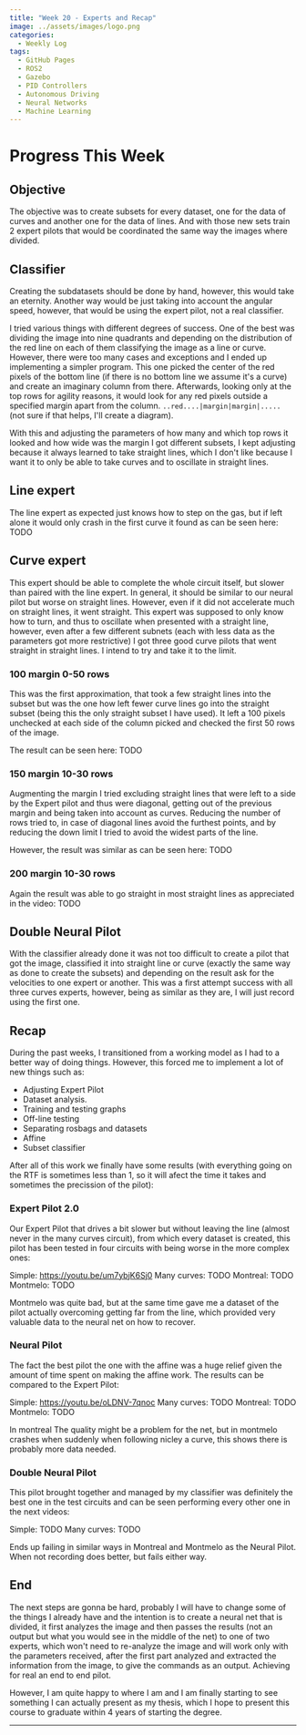 ```yaml
---
title: "Week 20 - Experts and Recap"
image: ../assets/images/logo.png
categories:
  - Weekly Log
tags:
  - GitHub Pages
  - ROS2
  - Gazebo
  - PID Controllers
  - Autonomous Driving
  - Neural Networks
  - Machine Learning
---
```


# Progress This Week

## Objective

The objective was to create subsets for every dataset, one for the data of curves and another one for the data of lines. And with those new sets train 2 expert pilots that would be coordinated the same way the images where divided.

## Classifier

Creating the subdatasets should be done by hand, however, this would take an eternity. Another way would be just taking into account the angular speed, however, that would be using the expert pilot, not a real classifier.

I tried various things with different degrees of success. One of the best was dividing the image into nine quadrants and depending on the distribution of the red line on each of them classifying the image as a line or curve. However, there were too many cases and exceptions and I ended up implementing a simpler program. This one picked the center of the red pixels of the bottom line (if there is no bottom line we assume it's a curve) and create an imaginary column from there. Afterwards, looking only at the top rows for agility reasons, it would look for any red pixels outside a specified margin apart from the column. `..red....|margin|margin|.....` (not sure if that helps, I'll create a diagram).

With this and adjusting the parameters of how many and which top rows it looked and how wide was the margin I got different subsets, I kept adjusting because it always learned to take straight lines, which I don't like because I want it to only be able to take curves and to oscillate in straight lines.

## Line expert

The line expert as expected just knows how to step on the gas, but if left alone it would only crash in the first curve it found as can be seen here: TODO

## Curve expert

This expert should be able to complete the whole circuit itself, but slower than paired with the line expert. In general, it should be similar to our neural pilot but worse on straight lines. However, even if it did not accelerate much on straight lines, it went straight. This expert was supposed to only know how to turn, and thus to oscillate when presented with a straight line, however, even after a few different subnets (each with less data as the parameters got more restrictive) I got three good curve pilots that went straight in straight lines. I intend to try and take it to the limit.

### 100 margin 0-50 rows

This was the first approximation, that took a few straight lines into the subset but was the one how left fewer curve lines go into the straight subset (being this the only straight subset I have used). It left a 100 pixels unchecked at each side of the column picked and checked the first 50 rows of the image.

The result can be seen here: TODO

### 150 margin 10-30 rows

Augmenting the margin I tried excluding straight lines that were left to a side by the Expert pilot and thus were diagonal, getting out of the previous margin and being taken into account as curves. Reducing the number of rows tried to, in case of diagonal lines avoid the furthest points, and by reducing the down limit I tried to avoid the widest parts of the line.

However, the result was similar as can be seen here: TODO

### 200 margin 10-30 rows

Again the result was able to go straight in most straight lines as appreciated in the video: TODO

## Double Neural Pilot

With the classifier already done it was not too difficult to create a pilot that got the image, classified it into straight line or curve (exactly the same way as done to create the subsets) and depending on the result ask for the velocities to one expert or another. This was a first attempt success with all three curves experts, however, being as similar as they are, I will just record using the first one.

## Recap

During the past weeks, I transitioned from a working model as I had to a better way of doing things. However, this forced me to implement a lot of new things such as:

* Adjusting Expert Pilot
* Dataset analysis.
* Training and testing graphs
* Off-line testing
* Separating rosbags and datasets
* Affine
* Subset classifier

After all of this work we finally have some results (with everything going on the RTF is sometimes less than 1, so it will afect the time it takes and sometimes the precission of the pilot):

### Expert Pilot 2.0

Our Expert Pilot that drives a bit slower but without leaving the line (almost never in the many curves circuit), from which every dataset is created, this pilot has been tested in four circuits with being worse in the more complex ones:

Simple: https://youtu.be/um7ybjK6Sj0
Many curves: TODO
Montreal: TODO
Montmelo: TODO

Montmelo was quite bad, but at the same time gave me a dataset of the pilot actually overcoming getting far from the line, which provided very valuable data to the neural net on how to recover.

### Neural Pilot

The fact the best pilot the one with the affine was a huge relief given the amount of time spent on making the affine work. The results can be compared to the Expert Pilot:

Simple: https://youtu.be/oLDNV-7qnoc
Many curves: TODO
Montreal: TODO
Montmelo: TODO

In montreal The quality might be a problem for the net, but in montmelo crashes when suddenly when following nicley a curve, this shows there is probably more data needed.

### Double Neural Pilot

This pilot brought together and managed by my classifier was definitely the best one in the test circuits and can be seen performing every other one in the next videos:

Simple: TODO
Many curves: TODO


Ends up failing in similar ways in Montreal and Montmelo as the Neural Pilot. When not recording does better, but fails either way.


## End

The next steps are gonna be hard, probably I will have to change some of the things I already have and the intention is to create a neural net that is divided, it first analyzes the image and then passes the results (not an output but what you would see in the middle of the net) to one of two experts, which won't need to re-analyze the image and will work only with the parameters received, after the first part analyzed and extracted the information from the image, to give the commands as an output. Achieving for real an end to end pilot.

However, I am quite happy to where I am and I am finally starting to see something I can actually present as my thesis, which I hope to present this course to graduate within 4 years of starting the degree.


---
